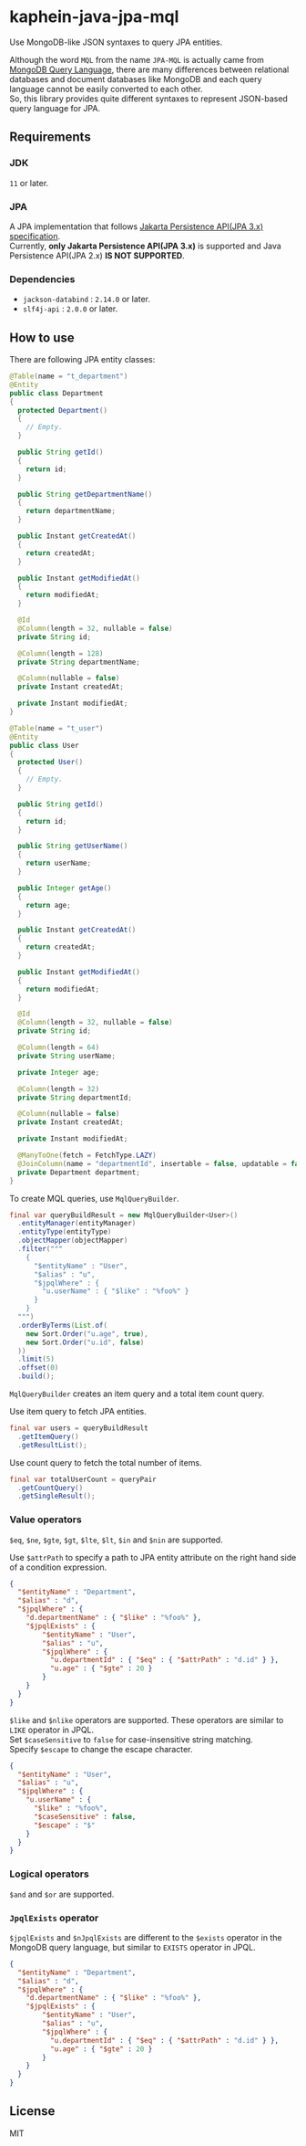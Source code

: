 # kaphein-java-jpa-mql

Use MongoDB-like JSON syntaxes to query JPA entities.

Although the word `MQL` from the name `JPA-MQL` is actually came from [MongoDB Query Language](https://www.mongodb.com/docs/manual/tutorial/query-documents), there are many differences between relational databases and document databases like MongoDB and each query language cannot be easily converted to each other.  
So, this library provides quite different syntaxes to represent JSON-based query language for JPA.

## Requirements

### JDK
`11` or later.

### JPA
A JPA implementation that follows [Jakarta Persistence API(JPA 3.x) specification](https://jakarta.ee/specifications/persistence/3.0).  
Currently, **only Jakarta Persistence API(JPA 3.x)** is supported and Java Persistence API(JPA 2.x) **IS NOT SUPPORTED**.

### Dependencies
* `jackson-databind` : `2.14.0` or later.
* `slf4j-api` : `2.0.0` or later.

## How to use

There are following JPA entity classes:

```Java
@Table(name = "t_department")
@Entity
public class Department
{
  protected Department()
  {
    // Empty.
  }

  public String getId()
  {
    return id;
  }

  public String getDepartmentName()
  {
    return departmentName;
  }

  public Instant getCreatedAt()
  {
    return createdAt;
  }

  public Instant getModifiedAt()
  {
    return modifiedAt;
  }

  @Id
  @Column(length = 32, nullable = false)
  private String id;

  @Column(length = 128)
  private String departmentName;

  @Column(nullable = false)
  private Instant createdAt;

  private Instant modifiedAt;
}
```

```Java
@Table(name = "t_user")
@Entity
public class User
{
  protected User()
  {
    // Empty.
  }

  public String getId()
  {
    return id;
  }

  public String getUserName()
  {
    return userName;
  }

  public Integer getAge()
  {
    return age;
  }

  public Instant getCreatedAt()
  {
    return createdAt;
  }

  public Instant getModifiedAt()
  {
    return modifiedAt;
  }

  @Id
  @Column(length = 32, nullable = false)
  private String id;

  @Column(length = 64)
  private String userName;

  private Integer age;

  @Column(length = 32)
  private String departmentId;

  @Column(nullable = false)
  private Instant createdAt;

  private Instant modifiedAt;

  @ManyToOne(fetch = FetchType.LAZY)
  @JoinColumn(name = "departmentId", insertable = false, updatable = false)
  private Department department;
}
```

To create MQL queries, use `MqlQueryBuilder`.

```Java
final var queryBuildResult = new MqlQueryBuilder<User>()
  .entityManager(entityManager)
  .entityType(entityType)
  .objectMapper(objectMapper)
  .filter("""
    {
      "$entityName" : "User",
      "$alias" : "u",
      "$jpqlWhere" : {
        "u.userName" : { "$like" : "%foo%" }
      }
    }
  """)
  .orderByTerms(List.of(
    new Sort.Order("u.age", true),
    new Sort.Order("u.id", false)
  ))
  .limit(5)
  .offset(0)
  .build();
```

`MqlQueryBuilder` creates an item query and a total item count query.  

Use item query to fetch JPA entities.

```Java
final var users = queryBuildResult
  .getItemQuery()
  .getResultList();
```

Use count query to fetch the total number of items.

```Java
final var totalUserCount = queryPair
  .getCountQuery()
  .getSingleResult();
```

### Value operators

`$eq`, `$ne`, `$gte`, `$gt`, `$lte`, `$lt`, `$in` and `$nin` are supported.  

Use `$attrPath` to specify a path to JPA entity attribute on the right hand side of a condition expression.  

```JSON
{
  "$entityName" : "Department",
  "$alias" : "d",
  "$jpqlWhere" : {
    "d.departmentName" : { "$like" : "%foo%" },
    "$jpqlExists" : {
        "$entityName" : "User",
        "$alias" : "u",
        "$jpqlWhere" : {
          "u.departmentId" : { "$eq" : { "$attrPath" : "d.id" } },
          "u.age" : { "$gte" : 20 }
        }
    }
  }
}
```

`$like` and `$nlike` operators are supported. These operators are similar to `LIKE` operator in JPQL.  
Set `$caseSensitive` to `false` for case-insensitive string matching.  
Specify `$escape` to change the escape character.

```JSON
{
  "$entityName" : "User",
  "$alias" : "u",
  "$jpqlWhere" : {
    "u.userName" : {
      "$like" : "%foo%",
      "$caseSensitive" : false,
      "$escape" : "$"
    }
  }
}
```

### Logical operators

`$and` and `$or` are supported.

### `JpqlExists` operator

`$jpqlExists` and `$nJpqlExists` are different to the `$exists` operator in the MongoDB query language, but similar to `EXISTS` operator in JPQL.

```JSON
{
  "$entityName" : "Department",
  "$alias" : "d",
  "$jpqlWhere" : {
    "d.departmentName" : { "$like" : "%foo%" },
    "$jpqlExists" : {
        "$entityName" : "User",
        "$alias" : "u",
        "$jpqlWhere" : {
          "u.departmentId" : { "$eq" : { "$attrPath" : "d.id" } },
          "u.age" : { "$gte" : 20 }
        }
    }
  }
}
```

## License

MIT
